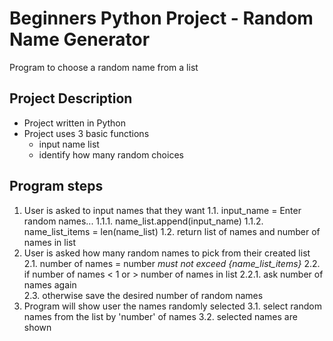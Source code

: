 # Beginners Python Project - Random Name Generator
Program to choose a random name from a list

## Project Description
- Project written in Python
- Project uses 3 basic functions 
  - input name list
  - identify how many random choices


## Program steps
1. User is asked to input names that they want
    1.1. input_name = Enter random names... 
        1.1.1. name_list.append(input_name)
        1.1.2. name_list_items = len(name_list)
    1.2. return list of names and number of names in list
2. User is asked how many random names to pick from their created list
    2.1. number of names = number *must not exceed {name_list_items}*
    2.2. if number of names < 1 or > number of names in list
        2.2.1. ask number of names again      
    2.3. otherwise save the desired number of random names 
3. Program will show user the names randomly selected
    3.1. select random names from the list by 'number' of names
    3.2. selected names are shown
